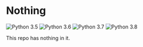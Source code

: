 # Nothing

<p align="center">

![Python 3.5](https://github.com/Anwarvic/Nothing/workflows/Python%203.5/badge.svg?branch=main)
![Python 3.6](https://github.com/Anwarvic/Nothing/workflows/Python%203.6/badge.svg)
![Python 3.7](https://github.com/Anwarvic/Nothing/workflows/Python%203.7/badge.svg)
![Python 3.8](https://github.com/Anwarvic/Nothing/workflows/Python%203.8/badge.svg)



</p>
This repo has nothing in it.
